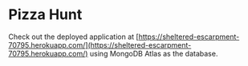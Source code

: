 # Pizza Hunt
Check out the deployed application at [https://sheltered-escarpment-70795.herokuapp.com/](https://sheltered-escarpment-70795.herokuapp.com/) using MongoDB Atlas as the database.